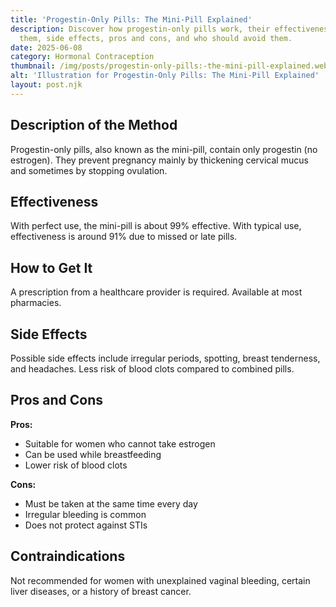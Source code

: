 ```yaml
---
title: 'Progestin-Only Pills: The Mini-Pill Explained'
description: Discover how progestin-only pills work, their effectiveness, how to get
  them, side effects, pros and cons, and who should avoid them.
date: 2025-06-08
category: Hormonal Contraception
thumbnail: /img/posts/progestin-only-pills:-the-mini-pill-explained.webp
alt: 'Illustration for Progestin-Only Pills: The Mini-Pill Explained'
layout: post.njk
---
```


## Description of the Method
Progestin-only pills, also known as the mini-pill, contain only progestin (no estrogen). They prevent pregnancy mainly by thickening cervical mucus and sometimes by stopping ovulation.

## Effectiveness
With perfect use, the mini-pill is about 99% effective. With typical use, effectiveness is around 91% due to missed or late pills.

## How to Get It
A prescription from a healthcare provider is required. Available at most pharmacies.

## Side Effects
Possible side effects include irregular periods, spotting, breast tenderness, and headaches. Less risk of blood clots compared to combined pills.

## Pros and Cons
**Pros:**
- Suitable for women who cannot take estrogen
- Can be used while breastfeeding
- Lower risk of blood clots

**Cons:**
- Must be taken at the same time every day
- Irregular bleeding is common
- Does not protect against STIs

## Contraindications
Not recommended for women with unexplained vaginal bleeding, certain liver diseases, or a history of breast cancer. 